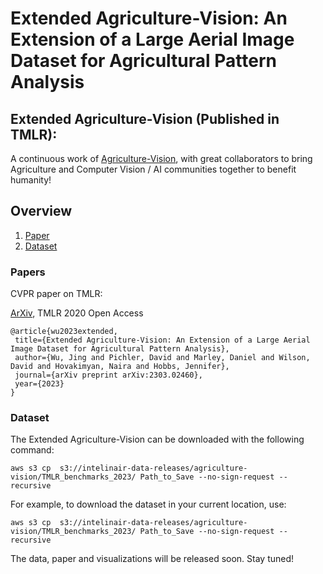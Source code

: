 # Extended Agriculture-Vision: An Extension of a Large Aerial Image Dataset for Agricultural Pattern Analysis

## Extended Agriculture-Vision (Published in TMLR):

A continuous work of [Agriculture-Vision](https://github.com/SHI-Labs/Agriculture-Vision), with great collaborators to bring Agriculture and Computer Vision / AI communities together to benefit humanity!


## Overview
 1. [Paper](#Paper)
 2. [Dataset](#Dataset)


<!--  3. [Pre-training](#Pre-training)
 4. [Train_Segmentation](#Train_Segmentation)
 5. [Code_Structure](#Structure)
 6. [ToDo](#ToDo) -->
 
 
 ### Papers  <a name="Paper"></a>
 
 CVPR paper on TMLR:
 
[ ArXiv](https://arxiv.org/abs/2303.02460), TMLR 2020 Open Access
 
 ```
 @article{wu2023extended,
  title={Extended Agriculture-Vision: An Extension of a Large Aerial Image Dataset for Agricultural Pattern Analysis},
  author={Wu, Jing and Pichler, David and Marley, Daniel and Wilson, David and Hovakimyan, Naira and Hobbs, Jennifer},
  journal={arXiv preprint arXiv:2303.02460},
  year={2023}
}
 ```
 
 
 
 
 
 ### Dataset  <a name="Dataset"></a>
 
 The Extended Agriculture-Vision can be downloaded with the following command:
 ```
 aws s3 cp  s3://intelinair-data-releases/agriculture-vision/TMLR_benchmarks_2023/ Path_to_Save --no-sign-request --recursive
 ```
 
 For example, to download the dataset in your current location, use:
  ```
 aws s3 cp  s3://intelinair-data-releases/agriculture-vision/TMLR_benchmarks_2023/ Path_to_Save --no-sign-request --recursive
 ```
 
 
 
 
 

 The data, paper and visualizations will be released soon. Stay tuned!
